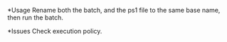 *Usage
Rename both the batch, and the ps1 file to the same base name, then run the batch.

*Issues
Check execution policy.